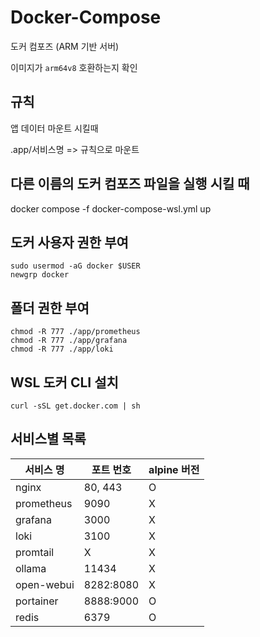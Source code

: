 # Docker-Compose

도커 컴포즈 (ARM 기반 서버)

이미지가 `arm64v8` 호환하는지 확인

## 규칙

앱 데이터 마운트 시킬때

.app/서비스명 => 규칙으로 마운트

## 다른 이름의 도커 컴포즈 파일을 실행 시킬 때

docker compose -f docker-compose-wsl.yml up

## 도커 사용자 권한 부여

```shell
sudo usermod -aG docker $USER
newgrp docker
```

## 폴더 권한 부여

```shell
chmod -R 777 ./app/prometheus
chmod -R 777 ./app/grafana
chmod -R 777 ./app/loki
```

## WSL 도커 CLI 설치

```shell
curl -sSL get.docker.com | sh
```

## 서비스별 목록

| 서비스 명  | 포트 번호 | alpine 버전 |
| ---------- | --------- | ----------- |
| nginx      | 80, 443   | O           |
| prometheus | 9090      | X           |
| grafana    | 3000      | X           |
| loki       | 3100      | X           |
| promtail   | X         | X           |
| ollama     | 11434     | X           |
| open-webui | 8282:8080 | X           |
| portainer  | 8888:9000 | O           |
| redis      | 6379      | O           |
